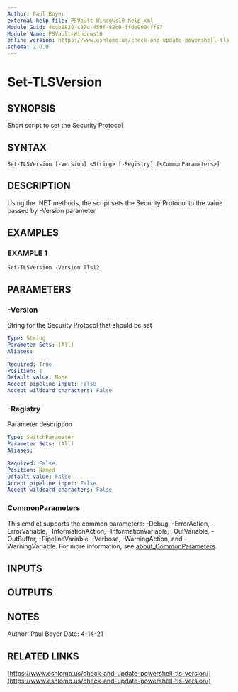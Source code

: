 ```yaml
---
Author: Paul Boyer
external help file: PSVault-Windows10-help.xml
Module Guid: 4cab8820-c87d-450f-82c0-ffde9004ff87
Module Name: PSVault-Windows10
online version: https://www.eshlomo.us/check-and-update-powershell-tls-version/
schema: 2.0.0
---
```


# Set-TLSVersion

## SYNOPSIS
Short script to set the Security Protocol

## SYNTAX

```
Set-TLSVersion [-Version] <String> [-Registry] [<CommonParameters>]
```

## DESCRIPTION
Using the .NET methods, the script sets the Security Protocol to the value passed by -Version parameter

## EXAMPLES

### EXAMPLE 1
```
Set-TLSVersion -Version Tls12
```

## PARAMETERS

### -Version
String for the Security Protocol that should be set

```yaml
Type: String
Parameter Sets: (All)
Aliases:

Required: True
Position: 1
Default value: None
Accept pipeline input: False
Accept wildcard characters: False
```

### -Registry
Parameter description

```yaml
Type: SwitchParameter
Parameter Sets: (All)
Aliases:

Required: False
Position: Named
Default value: False
Accept pipeline input: False
Accept wildcard characters: False
```

### CommonParameters
This cmdlet supports the common parameters: -Debug, -ErrorAction, -ErrorVariable, -InformationAction, -InformationVariable, -OutVariable, -OutBuffer, -PipelineVariable, -Verbose, -WarningAction, and -WarningVariable. For more information, see [about_CommonParameters](http://go.microsoft.com/fwlink/?LinkID=113216).

## INPUTS

## OUTPUTS

## NOTES
Author: Paul Boyer
Date: 4-14-21

## RELATED LINKS

[https://www.eshlomo.us/check-and-update-powershell-tls-version/](https://www.eshlomo.us/check-and-update-powershell-tls-version/)

